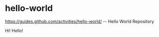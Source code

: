 # hello-world
https://guides.github.com/activities/hello-world/ -- Hello World Repository

Hi! Hello! 
